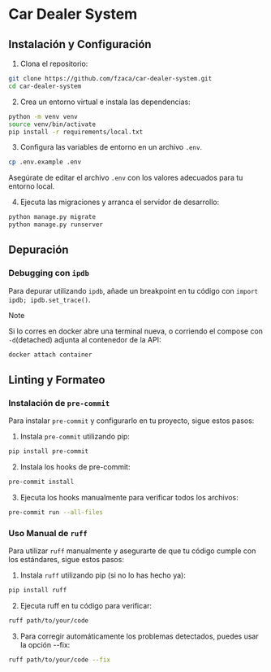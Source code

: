 # Car Dealer System

## Instalación y Configuración

1. Clona el repositorio:
```sh
git clone https://github.com/fzaca/car-dealer-system.git
cd car-dealer-system
```

2. Crea un entorno virtual e instala las dependencias:
```sh
python -m venv venv
source venv/bin/activate
pip install -r requirements/local.txt
```

3. Configura las variables de entorno en un archivo `.env`.
```sh
cp .env.example .env
```
Asegúrate de editar el archivo `.env` con los valores adecuados para tu entorno local.

4. Ejecuta las migraciones y arranca el servidor de desarrollo:
```sh
python manage.py migrate
python manage.py runserver
```

## Depuración
### Debugging con `ipdb`
Para depurar utilizando `ipdb`, añade un breakpoint en tu código con `import ipdb; ipdb.set_trace()`.

> [!NOTE]
>
> Si lo corres en docker abre una terminal nueva, o corriendo el compose con `-d`(detached) adjunta al contenedor de la API:
> ```sh
> docker attach container
> ```

## Linting y Formateo
### Instalación de `pre-commit`
Para instalar `pre-commit` y configurarlo en tu proyecto, sigue estos pasos:
1. Instala `pre-commit` utilizando pip:
```sh
pip install pre-commit
```
2. Instala los hooks de pre-commit:
```sh
pre-commit install
```
3. Ejecuta los hooks manualmente para verificar todos los archivos:
```sh
pre-commit run --all-files
```

### Uso Manual de `ruff`
Para utilizar `ruff` manualmente y asegurarte de que tu código cumple con los estándares, sigue estos pasos:
1. Instala `ruff` utilizando pip (si no lo has hecho ya):
```sh
pip install ruff
```
2. Ejecuta ruff en tu código para verificar:
```sh
ruff path/to/your/code
```
3. Para corregir automáticamente los problemas detectados, puedes usar la opción --fix:
```sh
ruff path/to/your/code --fix
```
